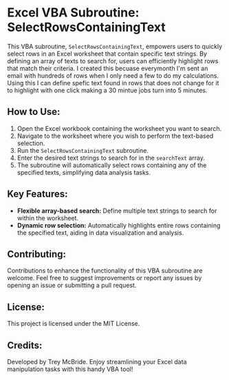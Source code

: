# Excel VBA Subroutine: SelectRowsContainingText

This VBA subroutine, `SelectRowsContainingText`, empowers users to quickly select rows in an Excel worksheet that contain specific text strings. By defining an array of texts to search for, users can efficiently highlight rows that match their criteria. I created this becuase everymonth I'm sent an email with hundreds of rows when I only need a few to do my calculations. Using this I can define spefic text found in rows that does not change for it to highlight with one click making a 30 mintue jobs turn into 5 minutes.

## How to Use:
1. Open the Excel workbook containing the worksheet you want to search.
2. Navigate to the worksheet where you wish to perform the text-based selection.
3. Run the `SelectRowsContainingText` subroutine.
4. Enter the desired text strings to search for in the `searchText` array.
5. The subroutine will automatically select rows containing any of the specified texts, simplifying data analysis tasks.

## Key Features:
- **Flexible array-based search:** Define multiple text strings to search for within the worksheet.
- **Dynamic row selection:** Automatically highlights entire rows containing the specified text, aiding in data visualization and analysis.

## Contributing:
Contributions to enhance the functionality of this VBA subroutine are welcome. Feel free to suggest improvements or report any issues by opening an issue or submitting a pull request.

## License:
This project is licensed under the MIT License.

## Credits:
Developed by Trey McBride. Enjoy streamlining your Excel data manipulation tasks with this handy VBA tool!

